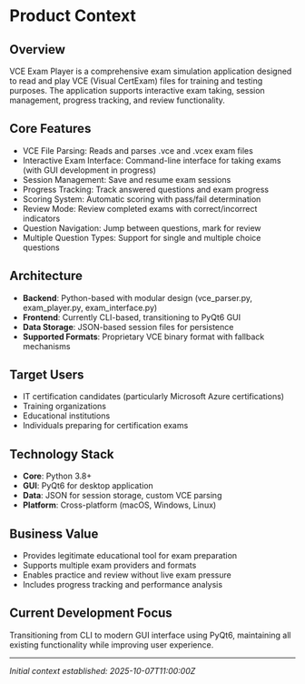 # Product Context

## Overview
VCE Exam Player is a comprehensive exam simulation application designed to read and play VCE (Visual CertExam) files for training and testing purposes. The application supports interactive exam taking, session management, progress tracking, and review functionality.

## Core Features
- VCE File Parsing: Reads and parses .vce and .vcex exam files
- Interactive Exam Interface: Command-line interface for taking exams (with GUI development in progress)
- Session Management: Save and resume exam sessions
- Progress Tracking: Track answered questions and exam progress
- Scoring System: Automatic scoring with pass/fail determination
- Review Mode: Review completed exams with correct/incorrect indicators
- Question Navigation: Jump between questions, mark for review
- Multiple Question Types: Support for single and multiple choice questions

## Architecture
- **Backend**: Python-based with modular design (vce_parser.py, exam_player.py, exam_interface.py)
- **Frontend**: Currently CLI-based, transitioning to PyQt6 GUI
- **Data Storage**: JSON-based session files for persistence
- **Supported Formats**: Proprietary VCE binary format with fallback mechanisms

## Target Users
- IT certification candidates (particularly Microsoft Azure certifications)
- Training organizations
- Educational institutions
- Individuals preparing for certification exams

## Technology Stack
- **Core**: Python 3.8+
- **GUI**: PyQt6 for desktop application
- **Data**: JSON for session storage, custom VCE parsing
- **Platform**: Cross-platform (macOS, Windows, Linux)

## Business Value
- Provides legitimate educational tool for exam preparation
- Supports multiple exam providers and formats
- Enables practice and review without live exam pressure
- Includes progress tracking and performance analysis

## Current Development Focus
Transitioning from CLI to modern GUI interface using PyQt6, maintaining all existing functionality while improving user experience.

---

*Initial context established: 2025-10-07T11:00:00Z*
